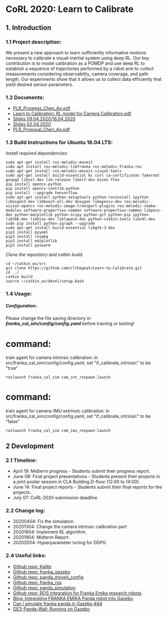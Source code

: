 # CoRL 2020: Learn to Calibrate

## 1. Introduction
### 1.1 Project description:
We present a new approach to learn sufficiently informative motions necessary to calibrate a visual-inertial system using deep RL. Our key contribution is to model calibration as a POMDP and use deep RL to establish a sequence of trajectories performed by a robot arm to collect measurements considering observability, camera coverage, and path length. Our experiments show that it allows us to collect data efficiently that yield desired sensor parameters.

### 1.2 Documents:
* [PLR_Progress_Chen_Ao.pdf](https://github.com/clthegoat/Learn-to-Calibrate/blob/master/Documents/PLR_Progress_Chen_Ao.pdf)
* [Learn to Calibration: RL model for Camera Calibration.pdf](https://github.com/clthegoat/Learn-to-Calibrate/blob/master/Documents/Learn%20to%20Calibration:%20RL%20model%20for%20Camera%20Calibration.pdf)
* [Slides 09.04.2020/16.04.2020](https://docs.google.com/presentation/d/1DPJb24JQD701VRsQbYJ4nKLdskhTotXbzlAWpr1vjmk/edit?usp=sharing)
* [Slides 02.04.2020](https://docs.google.com/presentation/d/1Za7tgKgjiNe5ZtPUaQ1Bm_m_TqmLSi22NiF5j9SeCd0/edit?usp=sharing)
* [PLR_Proposal_Chen_Ao.pdf](https://github.com/clthegoat/Learn-to-Calibrate/blob/master/Documents/PLR_Proposal_Chen_Ao.pdf)

### 1.3 Build Instructions for Ubuntu 18.04 LTS:

*Install required dependencies:*
```
sudo apt-get install ros-melodic-moveit
sudo apt install ros-melodic-libfranka ros-melodic-franka-ros
sudo apt-get install ros-melodic-moveit-visual-tools
sudo apt-get install build-essential bc curl ca-certificates fakeroot gnupg2 libssl-dev lsb-release libelf-dev bison flex
pip install opencv-python
pip install opencv-contrib-python
pip install --upgrade tensorflow
sudo apt-get install python-setuptools python-rosinstall ipython libeigen3-dev libboost-all-dev doxygen libopencv-dev ros-melodic-vision-opencv ros-melodic-image-transport-plugins ros-melodic-cmake-modules software-properties-common software-properties-common libpoco-dev python-matplotlib python-scipy python-git python-pip ipython libtbb-dev libblas-dev liblapack-dev python-catkin-tools libv4l-dev
sudo pip install python-igraph --upgrade
sudo apt-get install build-essential libgtk-3-dev
pip3 install pyyaml
pip3 install rospkg
pip3 install matplotlib
pip3 install pyswarm
```

*Clone the repository and catkin build:*
```
cd ~/catkin_ws/src
git clone https://github.com/clthegoat/Learn-to-Calibrate.git
cd ../
catkin build
source ~/catkin_ws/devel/setup.bash
```

### 1.4 Usage:

##### Configuration:
Please change the file saving directory in ***franka_cal_sim/config/config.yaml*** before training or testing!

# command:
train agent for camera intrinsic calibration: in src/franka_cal_sim/config/config.yaml, set "if_calibrate_intrinsic" to be "true"
```
roslaunch franka_cal_sim cam_int_respawn.launch
```
# command:
train agent for camera-IMU extrinsic calibration: in src/franka_cal_sim/config/config.yaml, set "if_calibrate_intrinsic" to be "false"
```
roslaunch franka_cal_sim cam_imu_respawn.launch
```

## 2 Development
### 2.1 Timeline:
* April 19: Midterm progress - Students submit their progress report.
* June 08: Final project presentations - Students present their projects in a joint poster session in CLA Building D-floor (12:00 to 14:00).
* June 14: Final project reports - Students submit their final reports for the projects.
* July 07: CoRL-2020 submission deadline.

### 2.2 Change log:
* 20200404: Fix the simulation
* 20201304: Change the camera intrinsic calibration part
* 20201604: Implement RL algorithm.
* 20201904: Midterm Report
* 20202004: Hyperparameter tuning for DDPG

### 2.4 Useful links:
* [Github repo: Kalibr](https://github.com/ethz-asl/kalibr)
* [Github repo: franka_gazebo](https://github.com/mkrizmancic/franka_gazebo.git)
* [Github repo: panda_moveit_config](https://github.com/erdalpekel/panda_moveit_config)
* [Github repo: franka_ros](https://github.com/erdalpekel/franka_ros)
* [Github repo: panda_simulation](https://github.com/erdalpekel/panda_simulation.git)
* [Github repo: ROS integration for Franka Emika research robots](https://github.com/frankaemika/franka_ros.git)
* [Blog: Integrating FRANKA EMIKA Panda robot into Gazebo](https://erdalpekel.de/?p=55)
* [Can I simulate franka panda in Gazebo #44](https://github.com/frankaemika/franka_ros/issues/44)
* [DE3-Panda-Wall: Running on Gazebo](https://de3-panda-wall.readthedocs.io/en/latest/gazebo_problems.html)
